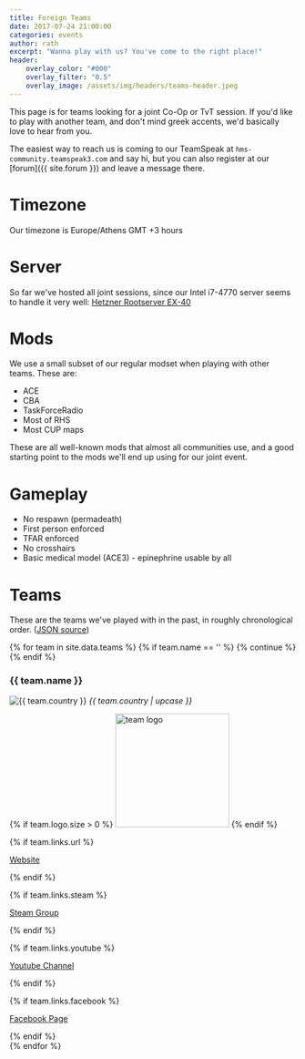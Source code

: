 ```yaml
---
title: Foreign Teams
date: 2017-07-24 21:00:00
categories: events
author: rath
excerpt: "Wanna play with us? You've come to the right place!"
header:
    overlay_color: "#000"
    overlay_filter: "0.5"
    overlay_image: /assets/img/headers/teams-header.jpeg
---
```


This page is for teams looking for a joint Co-Op or TvT session. If you'd like
to play with another team, and don't mind greek accents, we'd basically love to hear
from you.

The easiest way to reach us is coming to our TeamSpeak at `hms-community.teamspeak3.com`
and say hi, but you can also register at our [forum]({{ site.forum }}) and leave a message there.

# Timezone

Our timezone is Europe/Athens GMT +3 hours

# Server

So far we've hosted all joint sessions, since our Intel i7-4770 server seems to
handle it very well: [Hetzner Rootserver EX-40][server-specs]

# Mods

We use a small subset of our regular modset when playing with other teams.
These are:

* ACE
* CBA
* TaskForceRadio
* Most of RHS
* Most CUP maps

These are all well-known mods that almost all communities use, and a good
starting point to the mods we'll end up using for our joint event.

# Gameplay

* No respawn (permadeath)
* First person enforced
* TFAR enforced
* No crosshairs
* Basic medical model (ACE3) - epinephrine usable by all 

# Teams

These are the teams we've played with in the past, in roughly chronological order.
([JSON source][teams-json])

[server-specs]: https://www.hetzner.com/dedicated-rootserver/ex40?country=gb
[teams-json]: https://github.com/HellenicMilsim/Pages/blob/master/_data/teams.json


{% for team in site.data.teams %}
	{% if team.name == '' %}
		{% continue %}
	{% endif %}
<div class="team">
<h3>{{ team.name }}</h3>

<p>
<img src="{{ site.baseurl }}/assets/img/flags/small/{{ team.country }}.png" alt="{{ team.country }}"> <i>{{ team.country  | upcase }}</i>
</p>

{% if team.logo.size > 0 %}
<img src="{{ team.logo }}" alt="team logo" class="align-right" style="height:200px">
{% endif %}


{% if team.links.url %}
<p>
<i class="fa fa-globe" aria-hidden="true"></i> <a href="{{ team.links.url }}">Website</a>
</p>
{% endif %}


{% if team.links.steam %}
<p>
<i class="fa fa-steam-square" aria-hidden="true"></i> <a href="{{ team.links.steam }}">Steam Group</a>
</p>
{% endif %}


{% if team.links.youtube %}
<p>
<i class="fa fa-youtube" aria-hidden="true"></i> <a href="{{ team.links.youtube }}">Youtube Channel</a>
</p>
{% endif %}


{% if team.links.facebook %}
<p>
<i class="fa fa-facebook" aria-hidden="true"></i> <a href="{{ team.links.facebook }}">Facebook Page</a>
</p>
{% endif %}


</div>
<div style="clear:both"></div>
{% endfor %}
